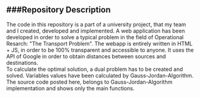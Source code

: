 ###Repository Description
--------------

The code in this repository is a part of a university project, that my team and I created, developed and implemented. A web application has been developed in order to solve a typical problem in the field of Operational Resarch: "The Transport Problem". The webapp is entirely written in HTML + JS, in order to be 100% transparent and accessible to anyone. It uses the API of Google in order to obtain distances between sources and destinations. 
<br>
To calculate the optimal solution, a dual problem has to be created and solved. Variables values have been calculated by Gauss-Jordan-Algorithm.
<br>
The source code posted here, belongs to Gauss-Jordan-Algorithm implementation and shows only the main functions. 
